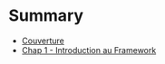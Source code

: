 # Summary

* [Couverture](README.md)
* [Chap 1 - Introduction au Framework](chap-1-introduction-au-framework.md)


